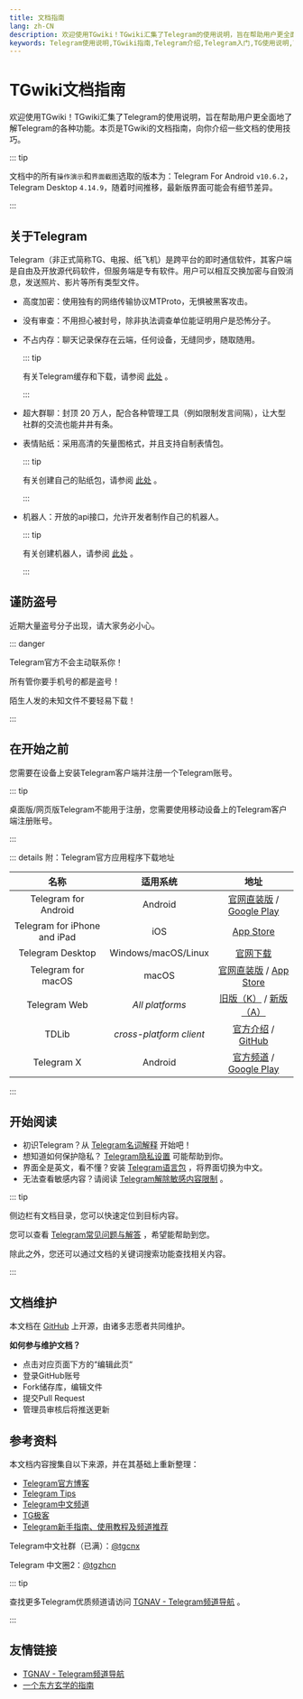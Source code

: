 ```yaml
---
title: 文档指南
lang: zh-CN
description: 欢迎使用TGwiki！TGwiki汇集了Telegram的使用说明，旨在帮助用户更全面地了解Telegram的各种功能。访问TGwiki - Telegram知识库，了解更多Telegram使用技巧。
keywords: Telegram使用说明,TGwiki指南,Telegram介绍,Telegram入门,TG使用说明,TG介绍,TG入门,电报使用说明,电报介绍,电报入门,TGwiki,Telegram知识库
---
```


# TGwiki文档指南

欢迎使用TGwiki！TGwiki汇集了Telegram的使用说明，旨在帮助用户更全面地了解Telegram的各种功能。本页是TGwiki的文档指南，向你介绍一些文档的使用技巧。

::: tip

文档中的所有`操作演示`和`界面截图`选取的版本为：Telegram For Android `v10.6.2`，Telegram Desktop `4.14.9`，随着时间推移，最新版界面可能会有细节差异。

:::

## 关于Telegram

Telegram（非正式简称TG、电报、纸飞机）是跨平台的即时通信软件，其客户端是自由及开放源代码软件，但服务端是专有软件。用户可以相互交换加密与自毁消息，发送照片、影片等所有类型文件。

- 高度加密：使用独有的网络传输协议MTProto，无惧被黑客攻击。

- 没有审查：不用担心被封号，除非执法调查单位能证明用户是恐怖分子。

- 不占内存：聊天记录保存在云端，任何设备，无缝同步，随取随用。

  ::: tip

  有关Telegram缓存和下载，请参阅 [此处](/tgwiki/download) 。

  :::

- 超大群聊：封顶 20 万人，配合各种管理工具（例如限制发言间隔），让大型社群的交流也能井井有条。

- 表情贴纸：采用高清的矢量图格式，并且支持自制表情包。

  ::: tip

  有关创建自己的贴纸包，请参阅 [此处](/tgwiki/createsticker) 。

  :::

- 机器人：开放的api接口，允许开发者制作自己的机器人。

  ::: tip

  有关创建机器人，请参阅 [此处](/tgwiki/createrobot) 。

  :::

## 谨防盗号

近期大量盗号分子出现，请大家务必小心。

::: danger

Telegram官方不会主动联系你！

所有管你要手机号的都是盗号！

陌生人发的未知文件不要轻易下载！

:::

## 在开始之前

您需要在设备上安装Telegram客户端并注册一个Telegram账号。

::: tip

桌面版/网页版Telegram不能用于注册，您需要使用移动设备上的Telegram客户端注册账号。

:::

::: details 附：Telegram官方应用程序下载地址

|             名称             |        适用系统         |                             地址                             |
| :--------------------------: | :---------------------: | :----------------------------------------------------------: |
|     Telegram for Android     |         Android         | [官网直装版](https://telegram.org/dl/android/apk) / [Google Play](https://play.google.com/store/apps/details?id=org.telegram.messenger) |
| Telegram for iPhone and iPad |           iOS           | [App Store](https://apps.apple.com/us/app/telegram-messenger/id686449807) |
|       Telegram Desktop       |   Windows/macOS/Linux   |          [官网下载](https://desktop.telegram.org/)           |
|      Telegram for macOS      |          macOS          | [官网直装版](https://telegram.org/dl/macos) / [App Store](https://apps.apple.com/us/app/telegram/id747648890) |
|         Telegram Web         |     *All platforms*     | [旧版（K）](https://telegram.org/dl/webk) / [新版（A）](https://telegram.org/dl/weba) |
|            TDLib             | *cross-platform client* | [官方介绍](https://telegram.org/blog/tdlib) / [GitHub](https://github.com/tdlib/td) |
|          Telegram X          |         Android         | [官方频道](https://t.me/tgx_log) / [Google Play](https://play.google.com/store/apps/details?id=org.thunderdog.challegram) |

:::

## 开始阅读

- 初识Telegram？从 [Telegram名词解释](/tgwiki/term) 开始吧！
- 想知道如何保护隐私？ [Telegram隐私设置](/tgwiki/privacy) 可能帮助到你。
- 界面全是英文，看不懂？安装 [Telegram语言包](/tgwiki/language) ，将界面切换为中文。
- 无法查看敏感内容？请阅读 [Telegram解除敏感内容限制](/tgwiki/pornios) 。

::: tip

侧边栏有文档目录，您可以快速定位到目标内容。

您可以查看 [Telegram常见问题与解答](/tgwiki/faq) ，希望能帮助到您。

除此之外，您还可以通过文档的关键词搜索功能查找相关内容。

:::

## 文档维护

本文档在 [GitHub](https://github.com/tgnav/tgwiki) 上开源，由诸多志愿者共同维护。

**如何参与维护文档？**

- 点击对应页面下方的“编辑此页“
- 登录GitHub账号
- Fork储存库，编辑文件
- 提交Pull Request
- 管理员审核后将推送更新

## 参考资料

本文档内容搜集自以下来源，并在其基础上重新整理：

- [Telegram官方博客](https://telegram.org/blog)
- [Telegram Tips](https://t.me/TelegramTips)
- [Telegram中文频道](https://t.me/tgcnz)
- [TG极客](https://t.me/TGgeek)
- [Telegram新手指南、使用教程及频道推荐](https://tingtalk.me/telegram)

Telegram中文社群（已满）：[@tgcnx](https://t.me/tgcnx)

Telegram 中文圈2：[@tgzhcn](https://t.me/tgzhcn)

::: tip

查找更多Telegram优质频道请访问 [TGNAV - Telegram频道导航](https://tgnav.github.io/) 。

:::

## 友情链接
- [TGNAV - Telegram频道导航](https://tgnav.github.io/)
- [一个东方玄学的指南](https://xuanxue.dclef.icu/)